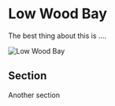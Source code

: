 # Low Wood Bay

The best thing about this is ....

![Low Wood Bay](/lake_district/windermere/low_wood_bay.png)

## Section

Another section


